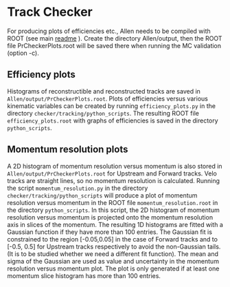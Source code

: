 Track Checker
==============

For producing plots of efficiencies etc., Allen needs to be compiled with ROOT (see main [readme](../../readme.md) ). 
Create the directory Allen/output, then the ROOT file PrCheckerPlots.root will be saved there when running the MC validation (option -c).

Efficiency plots
------------------------
Histograms of reconstructible and reconstructed tracks are saved in `Allen/output/PrCheckerPlots.root`.
Plots of efficiencies versus various kinematic variables can be created by running `efficiency_plots.py` in the directory 
`checker/tracking/python_scripts`. The resulting ROOT file `efficiency_plots.root` with graphs of efficiencies is saved in the directory `python_scripts`.


Momentum resolution plots
--------------------------
A 2D histogram of momentum resolution versus momentum is also stored in `Allen/output/PrCheckerPlots.root` for Upstream and Forward tracks. 
Velo tracks are straight lines, so no momentum resolution is calculated. Running the script `momentum_resolution.py` in the directory `checker/tracking/python_scripts` 
will produce a plot of momentum resolution versus momentum in the ROOT file `momentum_resolution.root` in the directory `python_scripts`. 
In this script, the 2D histogram of momentum resolution versus momentum is projected onto the momentum resolution axis in slices of the momentum. 
The resulting 1D histograms are fitted with a Gaussian function if they have more than 100 entries. The Gaussian fit is constrained to the region [-0.05,0.05] in 
the case of Forward tracks and to [-0.5, 0.5] for Upstream tracks respectively to avoid the non-Gaussian tails. (It is to be studied whether we need a different fit function). 
The mean and sigma of the Gaussian are used as value and uncertainty in the momentum resolution versus momentum plot. 
The plot is only generated if at least one momentum slice histogram has more than 100 entries.